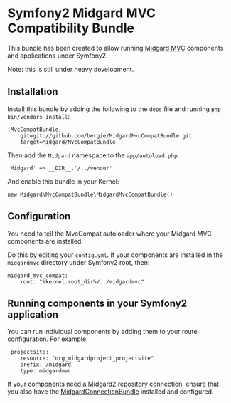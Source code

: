 # Symfony2 Midgard MVC Compatibility Bundle

This bundle has been created to allow running [Midgard MVC](https://github.com/midgardproject/midgardmvc_core) components and applications under Symfony2.

Note: this is still under heavy development.

## Installation

Install this bundle by adding the following to the `deps` file and running `php bin/vendors install`:

    [MvcCompatBundle]
        git=git://github.com/bergie/MidgardMvcCompatBundle.git
        target=Midgard/MvcCompatBundle

Then add the `Midgard` namespace to the `app/autoload.php`:

    'Midgard' => __DIR__.'/../vendor'

And enable this bundle in your Kernel:

    new Midgard\MvcCompatBundle\MidgardMvcCompatBundle()

## Configuration

You need to tell the MvcCompat autoloader where your Midgard MVC components are installed.

Do this by editing your `config.yml`. If your components are installed in the `midgardmvc` directory under Symfony2 root, then:

    midgard_mvc_compat:
        root: "%kernel.root_dir%/../midgardmvc"

## Running components in your Symfony2 application

You can run individual components by adding them to your route configuration. For example:

    _projectsite:
        resource: "org_midgardproject_projectsite"
        prefix: /midgard
        type: midgardmvc

If your components need a Midgard2 repository connection, ensure that you also have the [MidgardConnectionBundle](https://github.com/bergie/MidgardConnectionBundle) installed and configured.
